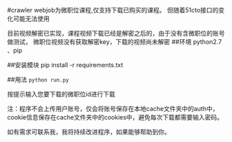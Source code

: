 #crawler
webjob为微职位课程,仅支持下载已购买的课程。
但随着51cto接口的变化可能无法使用

目前视频解密已实现，课程视频下载已经是解密之后的，由于没有含微职位的账号做测试，
微职位视频没有获取解密key，下载的视频尚未解密
##环境
python2.7 、pip

##安装模块
pip install -r requirements.txt

##用法
```python run.py```

按提示输入您要下载的微职位id进行下载

注：程序不会上传用户账号，仅会将账号保存在本地cache文件夹中的auth中，
cookie信息保存在cache文件夹中的cookies中，避免每次下载都需要输入密码。

如有需求可联系我，我将持续改进程序，如果能够帮助到你。
